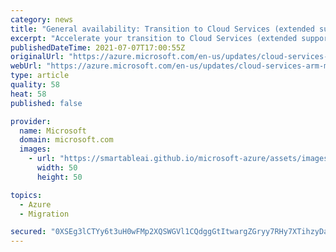 ```yaml
---
category: news
title: "General availability: Transition to Cloud Services (extended support) with new migration tool"
excerpt: "Accelerate your transition to Cloud Services (extended support) in Azure Resource Manager (ARM) using the new tool that provides a seamless and fully orchestrated migration of your Cloud Services (classic) deployments. "
publishedDateTime: 2021-07-07T17:00:55Z
originalUrl: "https://azure.microsoft.com/en-us/updates/cloud-services-arm-migration-ga/"
webUrl: "https://azure.microsoft.com/en-us/updates/cloud-services-arm-migration-ga/"
type: article
quality: 58
heat: 58
published: false

provider:
  name: Microsoft
  domain: microsoft.com
  images:
    - url: "https://smartableai.github.io/microsoft-azure/assets/images/organizations/microsoft.com-50x50.jpg"
      width: 50
      height: 50

topics:
  - Azure
  - Migration

secured: "0XSEg3lCTYy6t3uH0wFMp2XQSWGVl1CQdggGtItwargZGryy7RHy7XTihzyDa8j3IqlNQQ2vyIV1BKeO/YZNmGxZFI9TwkcRsx6Tvw+P7ZgHdf4Fv3uwPHG2fgTMnLDH8Jb6NMqxPA151YAsEO3o3G14MLwMFHZue+x28QJKHe3ffKq/6x+cJ0E3jQ6OHv1vRcUhD/nYkMpA0MQszFy27DrifkbXnqWdR0iLXoQLC1W5wgs2cm7YX4qbKRItXlHpaLOomcRYkw4itpA9FxMkHHaYyOLmyB7nTogmwUXjivSSkuXp7jibr+bqT91y6krxfLgxePEbO3SmTCnYO6OrsPBOUBX/VrbBi3FkKhicTlQ=;ozZB/Nf8G/EAyqLEYEf5+w=="
---
```


